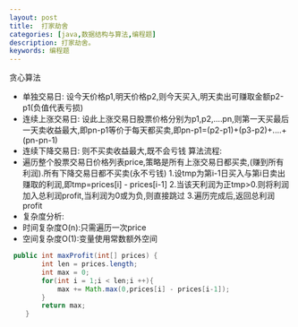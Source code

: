 ```yaml
---
layout: post
title:  打家劫舍
categories: [java,数据结构与算法,编程题]
description: 打家劫舍。
keywords: 编程题
---
```


贪心算法
- 单独交易日: 设今天价格p1,明天价格p2,则今天买入,明天卖出可赚取金额p2-p1(负值代表亏损)
- 连续上涨交易日: 设此上涨交易日股票价格分别为p1,p2,....pn,则第一天买最后一天卖收益最大,即pn-p1等价于每天都买卖,即pn-p1=(p2-p1)+(p3-p2)+....+(pn-pn-1)
- 连续下降交易日: 则不买卖收益最大,既不会亏钱
算法流程: 
- 遍历整个股票交易日价格列表price,策略是所有上涨交易日都买卖,(赚到所有利润).所有下降交易日都不买卖(永不亏钱)
1.设tmp为第i-1日买入与第i日卖出赚取的利润,即tmp=prices[i] - prices[i-1]
2.当该天利润为正tmp>0.则将利润加入总利润profit,当利润为0或为负,则直接跳过
3.遍历完成后,返回总利润profit
- 复杂度分析:
- 时间复杂度O(n):只需遍历一次price
- 空间复杂度O(1):变量使用常数额外空间

```java
 public int maxProfit(int[] prices) {
        int len = prices.length;
        int max = 0;
        for(int i = 1;i < len;i ++){
            max += Math.max(0,prices[i] - prices[i-1]);
        }
        return max;
    }
```